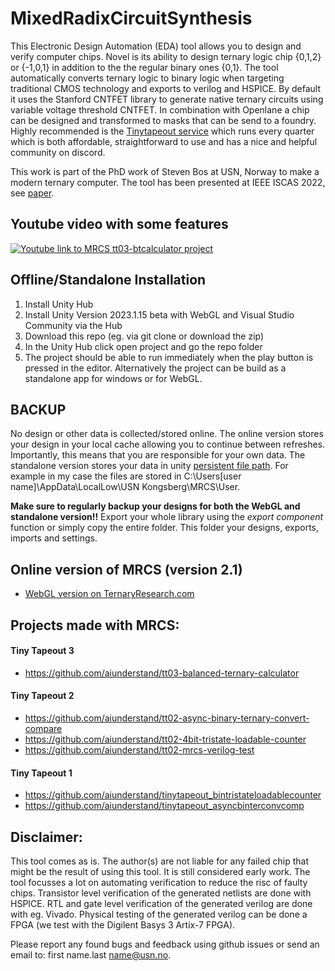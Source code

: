 # MixedRadixCircuitSynthesis

This Electronic Design Automation (EDA) tool allows you to design and verify computer chips. Novel is its ability to design ternary logic chip {0,1,2} or {-1,0,1} in addition to the the regular binary ones {0,1}. The tool automatically converts ternary logic to binary logic when targeting traditional CMOS technology and exports to verilog and HSPICE. By default it uses the Stanford CNTFET library to generate native ternary circuits using variable voltage threshold CNTFET. In combination with Openlane a chip can be designed and transformed to masks that can be send to a foundry. Highly recommended is the [Tinytapeout service](https://tinytapeout.com) which runs every quarter which is both affordable, straightforward to use and has a nice and helpful community on discord.

This work is part of the PhD work of Steven Bos at USN, Norway to make a modern ternary computer. The tool has been presented at IEEE ISCAS 2022, see [paper](https://openarchive.usn.no/usn-xmlui/handle/11250/3051315).  

## Youtube video with some features

[![Youtube link to MRCS tt03-btcalculator project](https://img.youtube.com/vi/-DzVKAxmSQ0/0.jpg)](https://www.youtube.com/watch?v=-DzVKAxmSQ0)

## Offline/Standalone Installation
1. Install Unity Hub
2. Install Unity Version 2023.1.15 beta with WebGL and Visual Studio Community via the Hub 
3. Download this repo (eg. via git clone or download the zip) 
4. In the Unity Hub click open project and go the repo folder
5. The project should be able to run immediately when the play button is pressed in the editor. Alternatively the project can be build as a standalone app for windows or for WebGL. 

## BACKUP
No design or other data is collected/stored online. The online version stores your design in your local cache allowing you to continue between refreshes. Importantly, this means that you are responsible for your own data. The standalone version stores your data in unity [persistent file path](https://docs.unity3d.com/ScriptReference/Application-persistentDataPath.html). For example in my case the files are stored in C:\Users\[user name]\AppData\LocalLow\USN Kongsberg\MRCS\User.

**Make sure to regularly backup your designs for both the WebGL and standalone version!!** Export your whole library using the *export component* function or simply copy the entire folder. This folder your designs, exports, imports and settings. 

## Online version of MRCS (version 2.1)
* [WebGL version on TernaryResearch.com](https://ternaryresearch.com/mixed-radix-circuit-synthesizer/)

## Projects made with MRCS: 

#### Tiny Tapeout 3
* https://github.com/aiunderstand/tt03-balanced-ternary-calculator

#### Tiny Tapeout 2
* https://github.com/aiunderstand/tt02-async-binary-ternary-convert-compare
* https://github.com/aiunderstand/tt02-4bit-tristate-loadable-counter
* https://github.com/aiunderstand/tt02-mrcs-verilog-test

#### Tiny Tapeout 1
* https://github.com/aiunderstand/tinytapeout_bintristateloadablecounter
* https://github.com/aiunderstand/tinytapeout_asyncbinterconvcomp

## Disclaimer:

This tool comes as is. The author(s) are not liable for any failed chip that might be the result of using this tool. It is still considered early work. The tool focusses a lot on automating verification to reduce the risc of faulty chips. Transistor level verification of the generated netlists are done with HSPICE.  RTL and gate level verification of the generated verilog are done with eg. Vivado. Physical testing of the generated verilog can be done a FPGA (we test with the Digilent Basys 3 Artix-7 FPGA).

Please report any found bugs and feedback using github issues or send an email to: first name.last name@usn.no.

